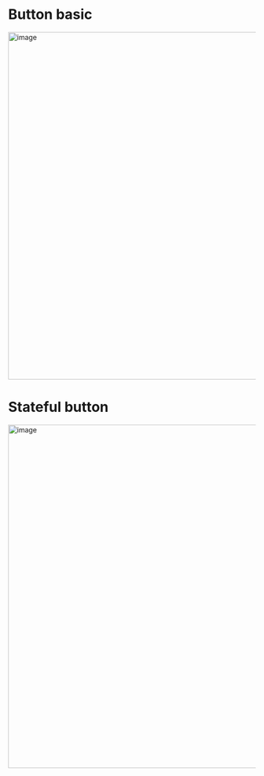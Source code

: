# Button basic

<img width="707" alt="image" src="https://github.com/user-attachments/assets/173ffaf4-2b0a-4da8-901b-4ece9fef4d67">

# Stateful button
<img width="699" alt="image" src="https://github.com/user-attachments/assets/907d1600-132f-4d9e-8cf4-af2f85e8e87b">
